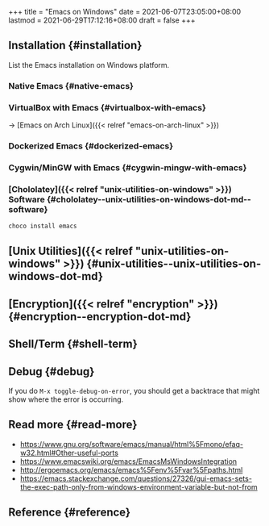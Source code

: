 +++
title = "Emacs on Windows"
date = 2021-06-07T23:05:00+08:00
lastmod = 2021-06-29T17:12:16+08:00
draft = false
+++

## Installation {#installation}

List the Emacs installation on Windows platform.


### Native Emacs {#native-emacs}


### VirtualBox with Emacs {#virtualbox-with-emacs}

-> [Emacs on Arch Linux]({{< relref "emacs-on-arch-linux" >}})


### Dockerized Emacs {#dockerized-emacs}


### Cygwin/MinGW with Emacs {#cygwin-mingw-with-emacs}


### [Chololatey]({{< relref "unix-utilities-on-windows" >}}) Software {#chololatey--unix-utilities-on-windows-dot-md--software}

```sh
choco install emacs
```


## [Unix Utilities]({{< relref "unix-utilities-on-windows" >}}) {#unix-utilities--unix-utilities-on-windows-dot-md}


## [Encryption]({{< relref "encryption" >}}) {#encryption--encryption-dot-md}


## Shell/Term {#shell-term}


## Debug {#debug}

If you do `M-x toggle-debug-on-error`, you should get a backtrace that might show
where the error is occurring.


## Read more {#read-more}

-   <https://www.gnu.org/software/emacs/manual/html%5Fmono/efaq-w32.html#Other-useful-ports>
-   <https://www.emacswiki.org/emacs/EmacsMsWindowsIntegration>
-   <http://ergoemacs.org/emacs/emacs%5Fenv%5Fvar%5Fpaths.html>
-   <https://emacs.stackexchange.com/questions/27326/gui-emacs-sets-the-exec-path-only-from-windows-environment-variable-but-not-from>


## Reference {#reference}
